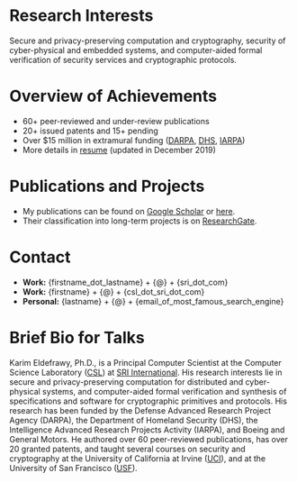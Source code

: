 # Research Interests
Secure and privacy-preserving computation and cryptography, security of cyber-physical and embedded systems, and computer-aided  formal verification of security services and cryptographic protocols.  


# Overview of Achievements
* 60+ peer-reviewed and under-review publications
* 20+ issued patents and 15+ pending
* Over $15 million in extramural funding ([DARPA](https://www.darpa.mil/), [DHS](https://www.dhs.gov/science-and-technology),     [IARPA](https://www.iarpa.gov/))
* More details in [resume](https://keldefrawy.github.io/karim_resume.pdf) (updated in December 2019)


# Publications and Projects
* My publications can be found on [Google Scholar](http://bit.ly/2KIZaWF) or [here](https://keldefrawy.github.io/pubs.html).
* Their classification into long-term projects is on [ResearchGate](http://bit.ly/37tOPHZ).


# Contact
* **Work:** {firstname_dot_lastname} + {@} + {sri_dot_com}
* **Work:** {firstname} + {@} + {csl_dot_sri_dot_com}
* **Personal:** {lastname} + {@} + {email_of_most_famous_search_engine}





# Brief Bio for Talks
Karim Eldefrawy, Ph.D., is a Principal Computer Scientist at the Computer Science Laboratory ([CSL](http://www.csl.sri.com/)) at [SRI International](https://www.sri.com/). His research interests lie in secure and privacy-preserving computation for distributed and cyber-physical systems, and computer-aided formal verification and synthesis of specifications and software for cryptographic primitives and protocols. His research has been funded by the Defense Advanced Research Project Agency (DARPA), the Department of Homeland Security (DHS), the Intelligence Advanced Research Projects Activity (IARPA), and Boeing and General Motors. He authored over 60 peer-reviewed publications, has over 20 granted patents, and taught several courses on security and cryptography at the University of California at Irvine ([UCI](https://www.ics.uci.edu/)), and at the University of San Francisco ([USF](https://www.usfca.edu/)).








